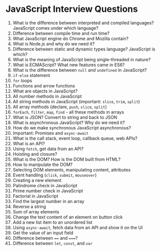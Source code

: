 
# JavaScript Interview Questions

1. What is the difference between interpreted and compiled languages? JavaScript comes under which language?
2. Difference between compile time and run time?
3. What JavaScript engine do Chrome and Mozilla contain?
4. What is Node.js and why do we need it?
5. Difference between static and dynamic types language? JavaScript is which?
6. What is the meaning of JavaScript being single-threaded in nature?
7. What is ECMAScript? What new features came in ES6?
8. What is the difference between `null` and `undefined` in JavaScript?
9. `if-else` statement
10. `for` loops
11. Functions and arrow functions
12. What are objects in JavaScript?
13. All number methods in JavaScript
14. All string methods in JavaScript (important: `slice`, `trim`, `split`)
15. All array methods (declare, `push`, `slice`, `split`)
16. `forEach`, `filter`, `map`, `find` - all these methods in arrays
17. What is JSON? Convert to string and back to JSON
18. What is asynchronous JavaScript? Why do we need it?
19. How do we make synchronous JavaScript asynchronous?
20. Important: Promises and `async-await`
21. What is the call stack, event loop, callback queue, web APIs?
22. What is an API?
23. Using `fetch`, get data from an API?
24. Hoisting and closure?
25. What is the DOM? How is the DOM built from HTML?
26. How to manipulate the DOM?
27. Selecting DOM elements, manipulating content, attributes
28. Event handling (`click`, `submit`, `mouseover`)
29. Creating a new element
30. Palindrome check in JavaScript
31. Prime number check in JavaScript
32. Factorial in JavaScript
33. Find the largest number in an array
34. Reverse a string
35. Sum of array elements
36. Change the text content of an element on button click
37. Add a new list item to an unordered list
38. Using `async-await`, fetch data from an API and show it on the UI
39. Get the value of an input field
40. Difference between `==` and `===`?
41. Difference between `let`, `const`, and `var`
